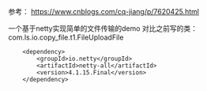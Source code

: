 参考：
https://www.cnblogs.com/cq-jiang/p/7620425.html

一个基于netty实现简单的文件传输的demo
对比之前写的类：com.ls.io.copy_file.t1.FileUploadFile

        <dependency>
            <groupId>io.netty</groupId>
            <artifactId>netty-all</artifactId>
            <version>4.1.15.Final</version>
        </dependency>